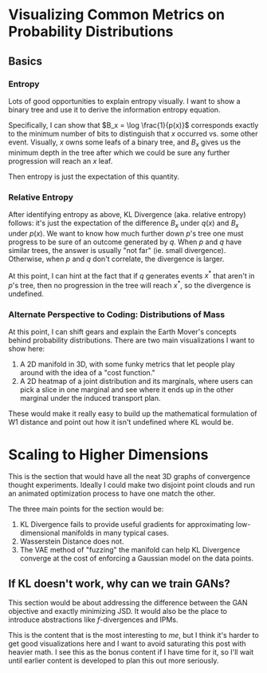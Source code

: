 # Visualizing Common Metrics on Probability Distributions

## Basics

### Entropy

Lots of good opportunities to explain entropy visually. I want to show a binary tree and use it to derive the information entropy equation.

Specifically, I can show that $`B_x = \log \frac{1}{p(x)}`$ corresponds exactly to the minimum number of bits to distinguish that $`x`$ occurred vs. some other event. Visually, $`x`$ owns some leafs of a binary tree, and $`B_x`$ gives us the minimum depth in the tree after which we could be sure any further progression will reach an $`x`$ leaf.

Then entropy is just the expectation of this quantity.

### Relative Entropy

After identifying entropy as above, KL Divergence (aka. relative entropy) follows: it's just the expectation of the difference $`B_x`$ under $`q(x)`$ and $`B_x`$ under $`p(x)`$. We want to know how much further down $`p`$'s tree one must progress to be sure of an outcome generated by $`q`$. When $`p`$ and $`q`$ have similar trees, the answer is usually "not far" (ie. small divergence). Otherwise, when $`p`$ and $`q`$ don't correlate, the divergence is larger.  

At this point, I can hint at the fact that if $`q`$ generates events $`x^*`$ that aren't in $`p`$'s tree, then no progression in the tree will reach $`x^*`$, so the divergence is undefined.

### Alternate Perspective to Coding: Distributions of Mass

At this point, I can shift gears and explain the Earth Mover's concepts behind probability distributions. There are two main visualizations I want to show here:
1. A 2D manifold in 3D, with some funky metrics that let people play around with the idea of a "cost function." 
2. A 2D heatmap of a joint distribution and its marginals, where users can pick a slice in one marginal and see where it ends up in the other marginal under the induced transport plan. 

These would make it really easy to build up the mathematical formulation of W1 distance and point out how it isn't undefined where KL would be.


# Scaling to Higher Dimensions

This is the section that would have all the neat 3D graphs of convergence thought experiments. Ideally I could make two disjoint point clouds and run an animated optimization process to have one match the other. 

The three main points for the section would be:
1. KL Divergence fails to provide useful gradients for approximating low-dimensional manifolds in many typical cases.
2. Wasserstein Distance does not.
3. The VAE method of "fuzzing" the manifold can help KL Divergence converge at the cost of enforcing a Gaussian model on the data points.

## If KL doesn't work, why can we train GANs?

This section would be about addressing the difference between the GAN objective and exactly minimizing JSD. It would also be the place to introduce abstractions like $`f`$-divergences and IPMs. 

This is the content that is the most interesting to *me*, but I think it's harder to get good visualizations here and I want to avoid saturating this post with heavier math. I see this as the bonus content if I have time for it, so I'll wait until earlier content is developed to plan this out more seriously.

